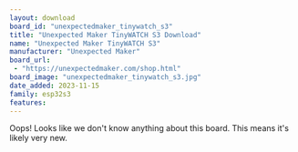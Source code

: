 ```yaml
---
layout: download
board_id: "unexpectedmaker_tinywatch_s3"
title: "Unexpected Maker TinyWATCH S3 Download"
name: "Unexpected Maker TinyWATCH S3"
manufacturer: "Unexpected Maker"
board_url:
 - "https://unexpectedmaker.com/shop.html"
board_image: "unexpectedmaker_tinywatch_s3.jpg"
date_added: 2023-11-15
family: esp32s3
features:
---
```


Oops! Looks like we don't know anything about this board. This means it's likely very new.